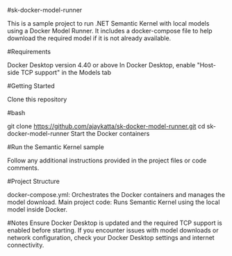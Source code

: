 #sk-docker-model-runner

This is a sample project to run .NET Semantic Kernel with local models using a Docker Model Runner. It includes a docker-compose file to help download the required model if it is not already available.

#Requirements

Docker Desktop version 4.40 or above
In Docker Desktop, enable "Host-side TCP support" in the Models tab

#Getting Started

Clone this repository

#bash

git clone https://github.com/ajaykatta/sk-docker-model-runner.git
cd sk-docker-model-runner
Start the Docker containers

#Run the Semantic Kernel sample

Follow any additional instructions provided in the project files or code comments.

#Project Structure

docker-compose.yml: Orchestrates the Docker containers and manages the model download.
Main project code: Runs Semantic Kernel using the local model inside Docker.

#Notes
Ensure Docker Desktop is updated and the required TCP support is enabled before starting.
If you encounter issues with model downloads or network configuration, check your Docker Desktop settings and internet connectivity.
